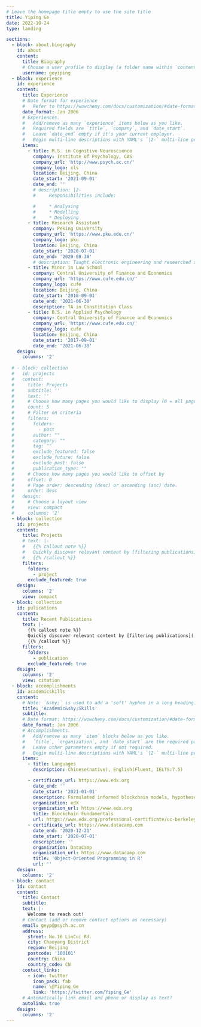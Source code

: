 ```yaml
---
# Leave the homepage title empty to use the site title
title: Yiping Ge
date: 2022-10-24
type: landing

sections:
  - block: about.biography
    id: about
    content:
      title: Biography
      # Choose a user profile to display (a folder name within `content/authors/`)
      username: geyiping
  - block: experience
    id: experience
    content:
      title: Experience
      # Date format for experience
      #   Refer to https://wowchemy.com/docs/customization/#date-format
      date_format: Jan 2006
      # Experiences.
      #   Add/remove as many `experience` items below as you like.
      #   Required fields are `title`, `company`, and `date_start`.
      #   Leave `date_end` empty if it's your current employer.
      #   Begin multi-line descriptions with YAML's `|2-` multi-line prefix.
      items:
        - title: M.S. in Cognitive Neuroscience
          company: Institute of Psychology, CAS
          company_url: 'http://www.psych.ac.cn/'
          company_logo: xls
          location: Beijing, China
          date_start: '2021-09-01'
          date_end: ''
          # description: |2-
          #     Responsibilities include:

          #     * Analysing
          #     * Modelling
          #     * Deploying
        - title: Research Assistant
          company: Peking University
          company_url: 'https://www.pku.edu.cn/'
          company_logo: pku
          location: Beijing, China
          date_start: '2020-07-01'
          date_end: '2020-08-30'
          # description: Taught electronic engineering and researched semiconductor physics.
        - title: Minor in Law School
          company: Central University of Finance and Economics
          company_url: 'https://www.cufe.edu.cn/'
          company_logo: cufe
          location: Beijing, China
          date_start: '2018-09-01'
          date_end: '2021-06-30'
          description: TA in Constitution Class
        - title: B.S. in Applied Psychology
          company: Central University of Finance and Economics
          company_url: 'https://www.cufe.edu.cn/'
          company_logo: cufe
          location: Beijing, China
          date_start: '2017-09-01'
          date_end: '2021-06-30'
    design:
      columns: '2'
  
  # - block: collection
  #   id: projects
  #   content:
  #     title: Projects
  #     subtitle: ''
  #     text: ''
  #     # Choose how many pages you would like to display (0 = all pages)
  #     count: 5
  #     # Filter on criteria
  #     filters:
  #       folders:
  #         - post
  #       author: ""
  #       category: ""
  #       tag: ""
  #       exclude_featured: false
  #       exclude_future: false
  #       exclude_past: false
  #       publication_type: ""
  #     # Choose how many pages you would like to offset by
  #     offset: 0
  #     # Page order: descending (desc) or ascending (asc) date.
  #     order: desc
  #   design:
  #     # Choose a layout view
  #     view: compact
  #     columns: '2'
  - block: collection
    id: projects
    content:
      title: Projects
      # text: |-
      #   {{% callout note %}}
      #   Quickly discover relevant content by [filtering publications](./publication/).
      #   {{% /callout %}}
      filters:
        folders:
          - project
        exclude_featured: true
    design:
      columns: '2'
      view: compact
  - block: collection
    id: pulications
    content:
      title: Recent Publications
      text: |-
        {{% callout note %}}
        Quickly discover relevant content by [filtering publications](./publication/).
        {{% /callout %}}
      filters:
        folders:
          - publication
        exclude_featured: true
    design:
      columns: '2'
      view: citation
  - block: accomplishments
    id: academicskills
    content:
      # Note: `&shy;` is used to add a 'soft' hyphen in a long heading.
      title: 'Academic&shy;Skills'
      subtitle:
      # Date format: https://wowchemy.com/docs/customization/#date-format
      date_format: Jan 2006
      # Accomplishments.
      #   Add/remove as many `item` blocks below as you like.
      #   `title`, `organization`, and `date_start` are the required parameters.
      #   Leave other parameters empty if not required.
      #   Begin multi-line descriptions with YAML's `|2-` multi-line prefix.
      items:
        - title: Languages
          description: Chinese(native), English(Fluent, IELTS:7.5)

        - certificate_url: https://www.edx.org
          date_end: ''
          date_start: '2021-01-01'
          description: Formulated informed blockchain models, hypotheses, and use cases.
          organization: edX
          organization_url: https://www.edx.org
          title: Blockchain Fundamentals
          url: https://www.edx.org/professional-certificate/uc-berkeleyx-blockchain-fundamentals
        - certificate_url: https://www.datacamp.com
          date_end: '2020-12-21'
          date_start: '2020-07-01'
          description: ''
          organization: DataCamp
          organization_url: https://www.datacamp.com
          title: 'Object-Oriented Programming in R'
          url: ''
    design:
      columns: '2'
  - block: contact
    id: contact
    content:
      title: Contact
      subtitle:
      text: |-
        Welcome to reach out!
      # Contact (add or remove contact options as necessary)
      email: geyp@psych.ac.cn
      address:
        street: No.16 LinCui Rd.
        city: Chaoyang District
        region: Beijing
        postcode: '100101'
        country: China
        country_code: CN
      contact_links:
        - icon: twitter
          icon_pack: fab
          name: \@Yiping_Ge
          link: 'https://twitter.com/Yiping_Ge'
      # Automatically link email and phone or display as text?
      autolink: true
    design:
      columns: '2'
---
```

